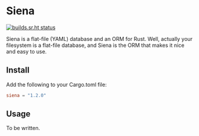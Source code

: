 # Siena

[![builds.sr.ht status](https://builds.sr.ht/~asko/siena/commits/master/tests.yml.svg)](https://builds.sr.ht/~asko/siena/commits/master/tests.yml?)

Siena is a flat-file (YAML) database and an ORM for Rust. Well, actually your filesystem is a flat-file database, and Siena is the ORM that makes it nice and easy to use.

## Install

Add the following to your Cargo.toml file:
```TOML
siena = "1.2.0"
```

## Usage

To be written.
